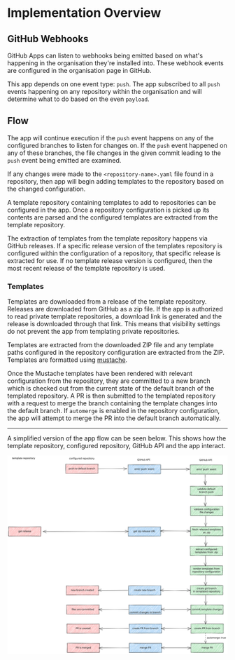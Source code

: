 # Implementation Overview

## GitHub Webhooks
GitHub Apps can listen to webhooks being emitted based on what's happening in the organisation they're installed into. These webhook events are configured in the organisation page in GitHub. 

This app depends on one event type: `push`. The app subscribed to all `push` events happening on any repository within the organisation and will determine what to do based on the even `payload`. 

## Flow
The app will continue execution if the `push` event happens on any of the configured branches to listen for changes on. If the `push` event happened on any of these branches, the file changes in the given commit leading to the `push` event being emitted are examined. 

If any changes were made to the `<repository-name>.yaml` file found in a repository, then app will begin adding templates to the repository based on the changed configuration.

A template repository containing templates to add to repositories can be configured in the app. Once a repository configuration is picked up its contents are parsed and the configured templates are extracted from the template repository.

The extraction of templates from the template repository happens via GitHub releases. If a specific release version of the templates repository is configured within the configuration of a repository, that specific release is extracted for use. If no template release version is configured, then the most recent release of the template repository is used. 

### Templates
Templates are downloaded from a release of the template repository. Releases are downloaded from GitHub as a zip file. If the app is authorized to read private template repositories, a download link is generated and the release is downloaded through that link. This means that visibility settings do not prevent the app from templating private repositories. 

Templates are extracted from the downloaded ZIP file and any template paths configured in the repository configuration are extracted from the ZIP. Templates are formatted using [mustache](https://mustache.github.io/). 

Once the Mustache templates have been rendered with relevant configuration from the repository, they are committed to a new branch which is checked out from the current state of the default branch of the templated repository. A PR is then submitted to the templated repository with a request to merge the branch containing the template changes into the default branch. If `automerge` is enabled in the repository configuration, the app will attempt to merge the PR into the default branch automatically.

---

A simplified version of the app flow can be seen below. This shows how the template repository, configured repository, GitHub API and the app interact.

![](images/flow-illustration.svg)
